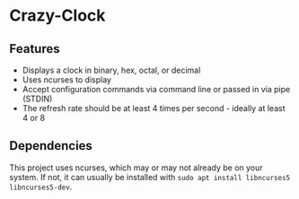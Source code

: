 # Crazy-Clock

## Features
* Displays a clock in binary, hex, octal, or decimal
* Uses ncurses to display
* Accept configuration commands via command line or passed in via pipe (STDIN)
* The refresh rate should be at least 4 times per second - ideally at least 4 or 8

## Dependencies
This project uses ncurses, which may or may not already be on your system.  If not,
it can usually be installed with ```sudo apt install libncurses5 libncurses5-dev```.
